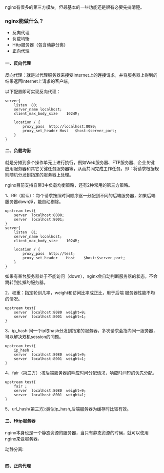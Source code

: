 nginx有很多的第三方模块。但最基本的一些功能还是很有必要先搞清楚。

### nginx能做什么？
- 反向代理
- 负载均衡
- Http服务器（包含动静分离）
- 正向代理

#### 一、反向代理
反向代理：就是以代理服务器来接受Internet上的连接请求，并将服务器上得到的结果返回Internet上请求的客户端。

以下配置即可实现反向代理：

```
server{
	listen	80;
	server_name	localhost;
	client_max_body_size	1024M;
	
	location / {
		proxy_pass	http://localhost:8080;
		proxy_set_header Host	$host:$server_port;
	}
}
```

#### 二、负载均衡
就是分摊到多个操作单元上进行执行，例如Web服务器、FTP服务器、企业关键应用服务器和其它关键任务服务器等，从而共同完成工作任务。即：将请求根据规则随机分发到指定的服务器上处理。

nginx目前支持自带3中负载均衡策略，还有2种常用的第三方策略。

1、RR（默认）：每个请求按照时间顺序逐一分配到不同的后端服务器，如果后端服务器down掉，能自动剔除。

```
upstream test{
	server	localhost:8080;
	server 	localhost:8001;
}
server{
	listen	81;
	server_name	lcoalhost;
	client_max_body_size	1024M;
	
	location / {
		proxy_pass	http://test;
		proxy_set_header	Host	$host:$server_port;
	}
}
```

如果有某台服务器处于不能访问（down），nginx会自动判断服务器的状态。不会跳转到挂掉的服务器。

2、权重：指定轮训几率，weight和访问比率成正比，用于后端 服务器性能不均的情况。

```
upstream test{
	server	localhost:8080	weight=9;
	server 	localhost:8001	weight=1;
}
```

3、ip_hash:同一个ip取hash分发到指定的服务器，多次请求会指向同一服务器，可以解决双机session的问题。

```
upstream test{
	ip_hash ;
	server	localhost:8080	weight=9;
	server 	localhost:8001	weight=1;
}
```

4、fair（第三方）:按后端服务器的响应时间分配请求，响应时间短的优先分配。

```
upstream test{
	fair ;
	server	localhost:8080	weight=9;
	server 	localhost:8001	weight=1;
}
```

5、url_hash(第三方):类似ip_hash,后端服务器为缓存时比较有效。

#### 三、Http服务器
nginx本身也是一个静态资源的服务器，当只有静态资源的时候，就可以使用nginx来做服务器。

动静分离:

```

```

#### 四、正向代理

